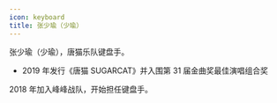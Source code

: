 ```yaml
---
icon: keyboard
title: 张少瑜（少瑜）
---
```


张少瑜（少瑜），唐猫乐队键盘手。

- 2019 年发行《唐猫 SUGARCAT》并入围第 31 届金曲奖最佳演唱组合奖

2018 年加入峰峰战队，开始担任键盘手。
